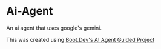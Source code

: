 # Ai-Agent

An ai agent that uses google's gemini.

This was created using [Boot.Dev's AI Agent Guided Project](https://www.boot.dev/courses/build-ai-agent-python)
